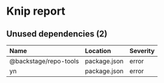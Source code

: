 # Knip report

## Unused dependencies (2)

| Name                  | Location     | Severity |
| :-------------------- | :----------- | :------- |
| @backstage/repo-tools | package.json | error    |
| yn                    | package.json | error    |

